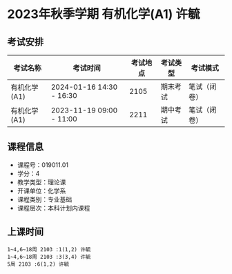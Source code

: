 # 2023年秋季学期 有机化学(A1) 许毓




## 考试安排

| 考试名称 | 考试时间 | 考试地点 | 考试类型 | 考试模式 |
| -------- | -------- | -------- | -------- | -------- |
| 有机化学(A1) | 2024-01-16 14:30 - 16:30 | 2105 | 期末考试 | 笔试（闭卷） |
| 有机化学(A1) | 2023-11-19 09:00 - 11:00 | 2211 | 期中考试 | 笔试（闭卷） |





## 课程信息

- 课程号：019011.01
- 学分：4
- 教学类型：理论课
- 开课单位：化学系
- 课程类别：专业基础
- 课程层次：本科计划内课程

## 上课时间

```
1~4,6~18周 2103 :1(1,2) 许毓
1~4,6~18周 2103 :3(3,4) 许毓
5周 2103 :6(1,2) 许毓
```


